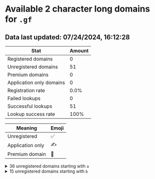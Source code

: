 # Available 2 character long domains for `.gf`

## Data last updated: 07/24/2024, 16:12:28

|Stat|Amount|
|--|--|
|Registered domains|0|
|Unregistered domains|51|
|Premium domains|0|
|Application only domains|0|
|Registration rate|0.0%|
|Failed lookups|0|
|Successful lookups|51|
|Lookup success rate|100%|


|Meaning|Emoji|
|--|--|
|Unregistered|:white_check_mark:|
|Application only|:writing_hand:|
|Premium domain|:gem:|

<details>
<summary>36 unregistered domains starting with <bold><code>a</code></bold></summary>

|Type|Domain|
|--|--|
|:white_check_mark:|`a0.gf`|
|:white_check_mark:|`a1.gf`|
|:white_check_mark:|`a2.gf`|
|:white_check_mark:|`a3.gf`|
|:white_check_mark:|`a4.gf`|
|:white_check_mark:|`a5.gf`|
|:white_check_mark:|`a6.gf`|
|:white_check_mark:|`a7.gf`|
|:white_check_mark:|`a8.gf`|
|:white_check_mark:|`a9.gf`|
|:white_check_mark:|`aa.gf`|
|:white_check_mark:|`ab.gf`|
|:white_check_mark:|`ac.gf`|
|:white_check_mark:|`ad.gf`|
|:white_check_mark:|`ae.gf`|
|:white_check_mark:|`af.gf`|
|:white_check_mark:|`ag.gf`|
|:white_check_mark:|`ah.gf`|
|:white_check_mark:|`ai.gf`|
|:white_check_mark:|`aj.gf`|
|:white_check_mark:|`ak.gf`|
|:white_check_mark:|`al.gf`|
|:white_check_mark:|`am.gf`|
|:white_check_mark:|`an.gf`|
|:white_check_mark:|`ao.gf`|
|:white_check_mark:|`ap.gf`|
|:white_check_mark:|`aq.gf`|
|:white_check_mark:|`ar.gf`|
|:white_check_mark:|`as.gf`|
|:white_check_mark:|`at.gf`|
|:white_check_mark:|`au.gf`|
|:white_check_mark:|`av.gf`|
|:white_check_mark:|`aw.gf`|
|:white_check_mark:|`ax.gf`|
|:white_check_mark:|`ay.gf`|
|:white_check_mark:|`az.gf`|
</details>
<details>
<summary>15 unregistered domains starting with <bold><code>b</code></bold></summary>

|Type|Domain|
|--|--|
|:white_check_mark:|`ba.gf`|
|:white_check_mark:|`bb.gf`|
|:white_check_mark:|`bc.gf`|
|:white_check_mark:|`bd.gf`|
|:white_check_mark:|`be.gf`|
|:white_check_mark:|`bf.gf`|
|:white_check_mark:|`bg.gf`|
|:white_check_mark:|`bh.gf`|
|:white_check_mark:|`bi.gf`|
|:white_check_mark:|`bj.gf`|
|:white_check_mark:|`bk.gf`|
|:white_check_mark:|`bl.gf`|
|:white_check_mark:|`bm.gf`|
|:white_check_mark:|`bn.gf`|
|:white_check_mark:|`bo.gf`|
</details>
